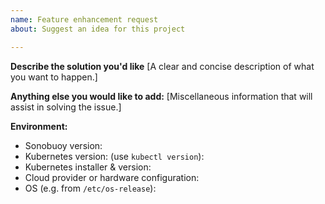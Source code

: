 ```yaml
---
name: Feature enhancement request
about: Suggest an idea for this project

---
```


**Describe the solution you'd like**
[A clear and concise description of what you want to happen.]


**Anything else you would like to add:**
[Miscellaneous information that will assist in solving the issue.]


**Environment:**

- Sonobuoy version: 
- Kubernetes version: (use `kubectl version`):
- Kubernetes installer & version:
- Cloud provider or hardware configuration:
- OS (e.g. from `/etc/os-release`): 

